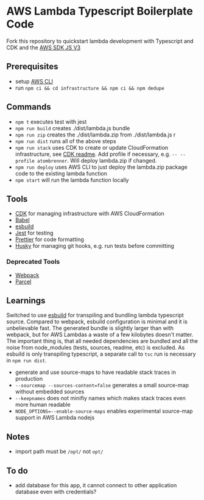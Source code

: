 # AWS Lambda Typescript Boilerplate Code

Fork this repository to quickstart lambda development with Typescript and CDK and the [AWS SDK JS V3](https://github.com/aws/aws-sdk-js-v3)

## Prerequisites

- setup [AWS CLI](https://docs.aws.amazon.com/cli/latest/userguide/install-cliv2.html)
- run `npm ci && cd infrastructure && npm ci && npm dedupe`

## Commands

- `npm t` executes test with jest
- `npm run build` creates ./dist/lambda.js bundle
- `npm run zip` creates the ./dist/lambda.zip from ./dist/lambda.js r
- `npm run dist` runs all of the above steps
- `npm run stack` uses CDK to create or update CloudFormation infrastructure, see [CDK readme](./infrastructure/README.md).
  Add profile if necessary, e.g. `-- --profile atombrenner`. Will deploy lambda.zip if changed.
- `npm run deploy` uses AWS CLI to just deploy the lambda.zip package code to the existing lambda function
- `npm start` will run the lambda function locally

## Tools

- [CDK](https://docs.aws.amazon.com/cdk/api/latest/docs/aws-construct-library.html) for managing infrastructure with AWS CloudFormation
- [Babel](https://babeljs.io/)
- [esbuild](https://esbuild.github.io/)
- [Jest](https://jestjs.io/) for testing
- [Prettier](https://prettier.io/) for code formatting
- [Husky](https://github.com/typicode/husky) for managing git hooks, e.g. run tests before committing

### Deprecated Tools

- [Webpack](https://webpack.js.org/)
- [Parcel](https://github.com/parcel-bundler/parcel)

## Learnings

Switched to use [esbuild](https://esbuild.github.io/) for transpiling and bundling lambda typescript source.
Compared to webpack, esbuild configuration is minimal and it is unbelievable fast.
The generated bundle is slightly larger than with webpack, but for AWS Lambdas a waste of a few kilobytes doesn't matter.
The important thing is, that all needed dependencies are bundled and all the noise from node_modules (tests, sources, readme, etc) is excluded.
As esbuild is only transpiling typescript, a separate call to `tsc` run is necessary in `npm run dist`.

- generate and use source-maps to have readable stack traces in production
- `--sourcemap --sources-content=false` generates a small source-map without embedded sources
- `--keepnames` does not minifiy names which makes stack traces even more human readable
- `NODE_OPTIONS=--enable-source-maps` enables experimental source-map support in AWS Lambda nodejs





## Notes
* import path must be `/opt/` not `opt/` 



## To do
* add database for this app, it cannot connect to other application database even with credentials?
